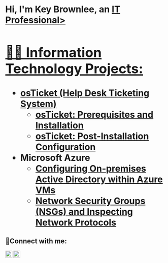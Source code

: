 <h1>Hi, I'm Key Brownlee, an <a href="https://linkedin.com/in/key-brownlee">IT Professional>

<h2>👨‍💻 Information Technology Projects:</h2>

- <b>osTicket (Help Desk Ticketing System)</b>
  - [osTicket: Prerequisites and Installation](https://github.com/keybrownlee/osticket-prereqs)
  - [osTicket: Post-Installation Configuration](https://github.com/keybrownlee/post-install-config)
- <b>Microsoft Azure</b>
  - [Configuring On-premises Active Directory within Azure VMs](https://github.com/keybrownlee/configure-ad)
  - [Network Security Groups (NSGs) and Inspecting Network Protocols](https://github.com/keybrownlee/azure-network-protocols)

<h2>🤳Connect with me:</h2>

[<img align="left" alt="Key | LinkedIn" width="22px" src="https://cdn.jsdelivr.net/npm/simple-icons@v3/icons/linkedin.svg" />][linkedin]
[<img align="left" alt="Key | Instagram" width="22px" src="https://cdn.jsdelivr.net/npm/simple-icons@v3/icons/instagram.svg" />][instagram]

[instagram]: https://www.instagram.com/@the_keyprinciple
[linkedin]: https://linkedin.com/in/key-brownlee
